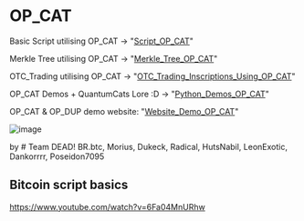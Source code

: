 # OP_CAT
Basic Script utilising OP_CAT -> "[Script_OP_CAT](https://github.com/BRbtc/OP_CAT/blob/main/Utilising_OP_CAT)"

Merkle Tree utilising OP_CAT -> "[Merkle_Tree_OP_CAT](https://github.com/BRbtc/OP_CAT/blob/main/Merkle_Tree_Utilising_OP_CAT)"

OTC_Trading utilising OP_CAT -> "[OTC_Trading_Inscriptions_Using_OP_CAT](https://github.com/BRbtc/OP_CAT/blob/main/OTC-Inscriptions)"

OP_CAT Demos + QuantumCats Lore :D -> "[Python_Demos_OP_CAT](https://github.com/BRbtc/OP_CAT/tree/main/OP_CAT_Demos_Bonus)" 

OP_CAT & OP_DUP demo website: "[Website_Demo_OP_CAT](https://github.com/BRbtc/OP_CAT/blob/main/Website.html)" 

![image](https://github.com/BRbtc/OP_CAT/assets/96064529/1aaf481b-9575-4997-9721-392f7973851d)


by # Team DEAD! BR.btc, Morius, Dukeck, Radical, HutsNabil, LeonExotic, Dankorrrr, Poseidon7095


## Bitcoin script basics
https://www.youtube.com/watch?v=6Fa04MnURhw
